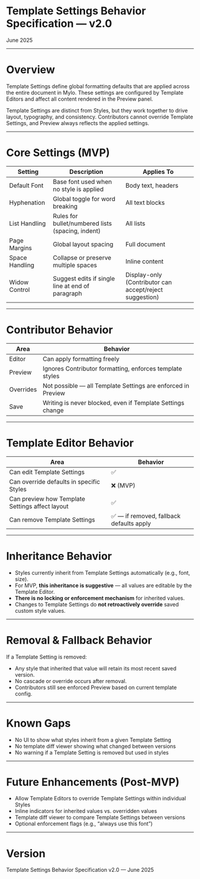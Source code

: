 # Template Settings Behavior Specification — v2.0

June 2025

---

# Overview

Template Settings define global formatting defaults that are applied across the entire document in Mylo. These settings are configured by Template Editors and affect all content rendered in the Preview panel.

Template Settings are distinct from Styles, but they work together to drive layout, typography, and consistency. Contributors cannot override Template Settings, and Preview always reflects the applied settings.

---

# Core Settings (MVP)

| Setting | Description | Applies To |
|---------|-------------|------------|
| Default Font | Base font used when no style is applied | Body text, headers |
| Hyphenation | Global toggle for word breaking | All text blocks |
| List Handling | Rules for bullet/numbered lists (spacing, indent) | All lists |
| Page Margins | Global layout spacing | Full document |
| Space Handling | Collapse or preserve multiple spaces | Inline content |
| Widow Control | Suggest edits if single line at end of paragraph | Display-only (Contributor can accept/reject suggestion) |

---

# Contributor Behavior

| Area | Behavior |
|------|----------|
| Editor | Can apply formatting freely |
| Preview | Ignores Contributor formatting, enforces template styles |
| Overrides | Not possible — all Template Settings are enforced in Preview |
| Save | Writing is never blocked, even if Template Settings change |

---

# Template Editor Behavior

| Area | Behavior |
|------|----------|
| Can edit Template Settings | ✅ |
| Can override defaults in specific Styles | ❌ (MVP) |
| Can preview how Template Settings affect layout | ✅ |
| Can remove Template Settings | ✅ — if removed, fallback defaults apply |

---

# Inheritance Behavior

- Styles currently inherit from Template Settings automatically (e.g., font, size).
- For MVP, **this inheritance is suggestive** — all values are editable by the Template Editor.
- **There is no locking or enforcement mechanism** for inherited values.
- Changes to Template Settings do **not retroactively override** saved custom style values.

---

# Removal & Fallback Behavior

If a Template Setting is removed:
- Any style that inherited that value will retain its most recent saved version.
- No cascade or override occurs after removal.
- Contributors still see enforced Preview based on current template config.

---

# Known Gaps

- No UI to show what styles inherit from a given Template Setting
- No template diff viewer showing what changed between versions
- No warning if a Template Setting is removed but used in styles

---

# Future Enhancements (Post-MVP)

- Allow Template Editors to override Template Settings within individual Styles
- Inline indicators for inherited values vs. overridden values
- Template diff viewer to compare Template Settings between versions
- Optional enforcement flags (e.g., “always use this font”)

---

# Version

Template Settings Behavior Specification v2.0 — June 2025
